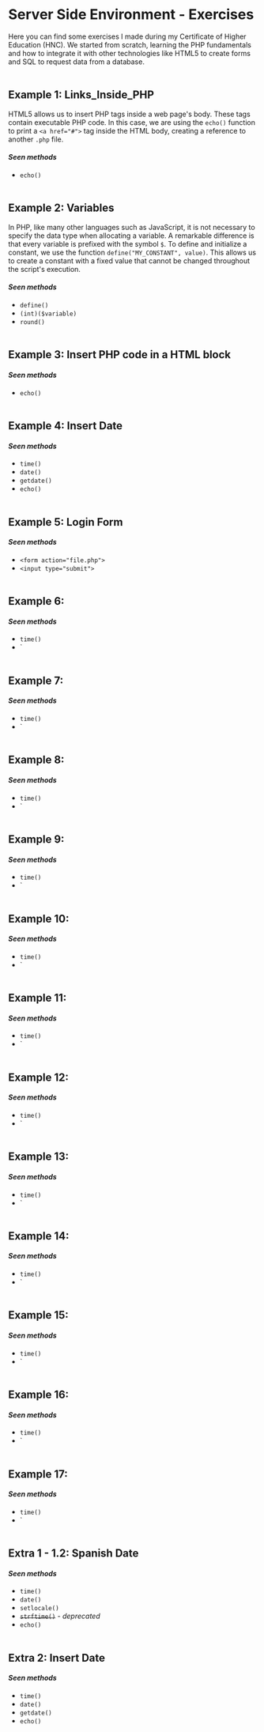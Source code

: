 # Server Side Environment - Exercises

Here you can find some exercises I made during my Certificate of Higher Education (HNC). We started from scratch, learning the PHP fundamentals and how to integrate it with other technologies like HTML5 to create forms and SQL to request data from a database.
<br><br>


## Example 1: Links_Inside_PHP

HTML5 allows us to insert PHP tags inside a web page's body. These tags contain executable PHP code. In this case, we are using the `echo()` function to print a `<a href="#">` tag inside the HTML body, creating a reference to another `.php` file.

#### *Seen methods*
- `echo()`
<br><br>


## Example 2: Variables
In PHP, like many other languages such as JavaScript, it is not necessary to specify the data type when allocating a variable. A remarkable difference is that every variable is prefixed with the symbol `$`. To define and initialize a constant, we use the function `define("MY_CONSTANT", value)`. This allows us to create a constant with a fixed value that cannot be changed throughout the script's execution.

#### *Seen methods*
- `define()`
- `(int)($variable)`
- `round()`
<br><br>


## Example 3: Insert PHP code in a HTML block


#### *Seen methods*
- `echo()`
<br><br>


## Example 4: Insert Date


#### *Seen methods*
- `time()`
- `date()`
- `getdate()`
- `echo()`
<br><br>


## Example 5: Login Form


#### *Seen methods*
- `<form action="file.php">`
- `<input type="submit">`
<br><br>


## Example 6: 


#### *Seen methods*
- `time()`
- `
<br><br>


## Example 7: 


#### *Seen methods*
- `time()`
- `
<br><br>


## Example 8: 


#### *Seen methods*
- `time()`
- `
<br><br>


## Example 9: 


#### *Seen methods*
- `time()`
- `
<br><br>


## Example 10: 


#### *Seen methods*
- `time()`
- `
<br><br>


## Example 11: 


#### *Seen methods*
- `time()`
- `
<br><br>


## Example 12: 


#### *Seen methods*
- `time()`
- `
<br><br>



## Example 13: 


#### *Seen methods*
- `time()`
- `
<br><br>



## Example 14: 


#### *Seen methods*
- `time()`
- `
<br><br>



## Example 15: 


#### *Seen methods*
- `time()`
- `
<br><br>



## Example 16: 


#### *Seen methods*
- `time()`
- `
<br><br>



## Example 17: 


#### *Seen methods*
- `time()`
- `
<br><br>



<!-- ## Example 18: 


#### *Seen methods*
- `time()`
- `
<br><br>



## Example 19: 


#### *Seen methods*
- `time()`
- `
<br><br>



## Example 20: 


#### *Seen methods*
- `time()`
- `
<br><br> -->



## Extra 1 - 1.2: Spanish Date


#### *Seen methods*
- `time()`
- `date()`
- `setlocale()`
- ~~`strftime()`~~ *- deprecated*
- `echo()`
<br><br>


## Extra 2: Insert Date


#### *Seen methods*
- `time()`
- `date()`
- `getdate()`
- `echo()`
<br><br>